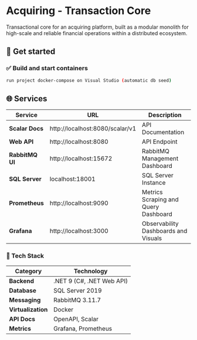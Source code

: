 ﻿# Acquiring - Transaction Core

Transactional core for an acquiring platform, built as a modular monolith for high-scale and reliable financial operations within a distributed ecosystem.
## 🐳 Get started

### ✅ Build and start containers

```bash
run project docker-compose on Visual Studio (automatic db seed)
```

## 🌐 Services

| Service        | URL                               | Description                          |
|----------------|-----------------------------------|--------------------------------------|
| **Scalar Docs**| http://localhost:8080/scalar/v1   | API Documentation                    |
| **Web API**    | http://localhost:8080             | API Endpoint                         |
| **RabbitMQ UI**| http://localhost:15672            | RabbitMQ Management Dashboard        |
| **SQL Server** | localhost:18001                   | SQL Server Instance                  |
| **Prometheus** | http://localhost:9090             | Metrics Scraping and Query Dashboard |
| **Grafana**    | http://localhost:3000             | Observability Dashboards and Visuals |

### 🧰 Tech Stack

| Category          | Technology                |
|-------------------|---------------------------|
| **Backend**       | .NET 9 (C#, .NET Web API) |
| **Database**      | SQL Server 2019           |
| **Messaging**     | RabbitMQ 3.11.7           |
| **Virtualization**| Docker                    |
| **API Docs**      | OpenAPI, Scalar           |
| **Metrics**       | Grafana, Prometheus       |
